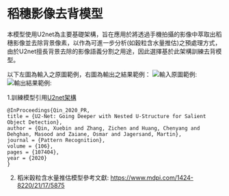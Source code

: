 # 稻穗影像去背模型
本模型使用U2net為主要基礎架構，旨在應用於將透過手機拍攝的影像中萃取出稻穗影像並去除背景像素，以作為可進一步分析(如穀粒含水量推估)之預處理方式，由於U2net擅長背景去除的影像語義分割之用途，因此選擇基於此架構訓練去背模型。

以下左圖為輸入之原圖範例，右圖為輸出之結果範例：
![輸入原圖範例:](https://uav-fly.nchu.edu.tw/bot/static/display/20230621175528.jpg)![輸出結果範例:](https://uav-fly.nchu.edu.tw/bot/static/display/20230621175528.png)

1.訓練模型引用[U2net架構](https://github.com/xuebinqin/U-2-Net)
```
@InProceedings{Qin_2020_PR,
title = {U2-Net: Going Deeper with Nested U-Structure for Salient Object Detection},
author = {Qin, Xuebin and Zhang, Zichen and Huang, Chenyang and Dehghan, Masood and Zaiane, Osmar and Jagersand, Martin},
journal = {Pattern Recognition},
volume = {106},
pages = {107404},
year = {2020}
}
```
2. 稻米穀粒含水量推估模型參考文獻: https://www.mdpi.com/1424-8220/21/17/5875